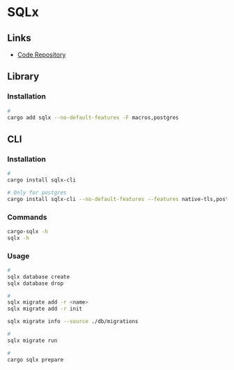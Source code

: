 # SQLx

## Links

- [Code Repository](https://github.com/launchbadge/sqlx)

## Library

### Installation

```sh
#
cargo add sqlx --no-default-features -F macros,postgres
```

<!--
cargo add sqlx --no-default-features -F x
-->

## CLI

### Installation

```sh
#
cargo install sqlx-cli

# Only for postgres
cargo install sqlx-cli --no-default-features --features native-tls,postgres
```

<!--
https://github.com/aakash-rajur/sqlxgen
-->

### Commands

```sh
cargo-sqlx -h
sqlx -h
```

### Usage

```sh
#
sqlx database create
sqlx database drop

#
sqlx migrate add -r <name>
sqlx migrate add -r init

sqlx migrate info --source ./db/migrations

#
sqlx migrate run

#
cargo sqlx prepare
```

<!--
sqlx database setup

sqlx migrate revert

cargo sqlx prepare --workspace
-->
